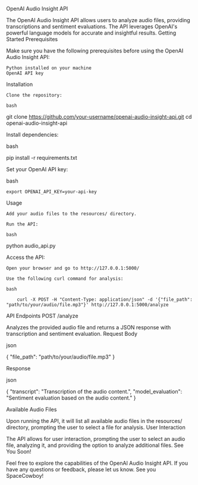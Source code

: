 OpenAI Audio Insight API

The OpenAI Audio Insight API allows users to analyze audio files, providing transcriptions and sentiment evaluations. The API leverages OpenAI's powerful language models for accurate and insightful results.
Getting Started
Prerequisites

Make sure you have the following prerequisites before using the OpenAI Audio Insight API:

    Python installed on your machine
    OpenAI API key

Installation

    Clone the repository:

    bash

git clone https://github.com/your-username/openai-audio-insight-api.git
cd openai-audio-insight-api

Install dependencies:

bash

pip install -r requirements.txt

Set your OpenAI API key:

bash

    export OPENAI_API_KEY=your-api-key

Usage

    Add your audio files to the resources/ directory.

    Run the API:

    bash

python audio_api.py

Access the API:

    Open your browser and go to http://127.0.0.1:5000/

    Use the following curl command for analysis:

    bash

        curl -X POST -H "Content-Type: application/json" -d '{"file_path": "path/to/your/audio/file.mp3"}' http://127.0.0.1:5000/analyze

API Endpoints
POST /analyze

Analyzes the provided audio file and returns a JSON response with transcription and sentiment evaluation.
Request Body

json

{
  "file_path": "path/to/your/audio/file.mp3"
}

Response

json

{
  "transcript": "Transcription of the audio content.",
  "model_evaluation": "Sentiment evaluation based on the audio content."
}

Available Audio Files

Upon running the API, it will list all available audio files in the resources/ directory, prompting the user to select a file for analysis.
User Interaction

The API allows for user interaction, prompting the user to select an audio file, analyzing it, and providing the option to analyze additional files.
See You Soon!

Feel free to explore the capabilities of the OpenAI Audio Insight API. If you have any questions or feedback, please let us know. See you SpaceCowboy!